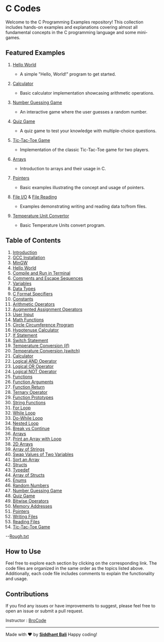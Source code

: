 # C Codes

Welcome to the C Programming Examples repository! This collection includes hands-on examples and explanations covering almost all fundamental concepts in the C programming language and some mini-games.


## Featured Examples

1. [Hello World](Hello_World.c)
   - A simple "Hello, World!" program to get started.

2. [Calculator](calculator.c)
   - Basic calculator implementation showcasing arithmetic operations.

3. [Number Guessing Game](number_guessing_game.c)
   - An interactive game where the user guesses a random number.

4. [Quiz Game](quiz_game.c)
   - A quiz game to test your knowledge with multiple-choice questions.

5. [Tic-Tac-Toe Game](Tic_Tac_Toe_game.c)
   - Implementation of the classic Tic-Tac-Toe game for two players.

6. [Arrays](arrays.c)
   - Introduction to arrays and their usage in C.

7. [Pointers](pointers.c)
   - Basic examples illustrating the concept and usage of pointers.

8. [File I/O](writing_files.c) & [File Reading](reading_files.c)
   - Examples demonstrating writing and reading data to/from files.

8. [Temperature Unit Convertor](temperature_convert_switch.c)
   - Basic Temperature Units convert program.



## Table of Contents

1. [Introduction](Into.md)
2. [GCC Installation](GCC%20install.md)
3. [MinGW](MinGW.md)
4. [Hello World](Hello_World.c)
5. [Compile and Run in Terminal](Compile_Run_Terminal.md)
6. [Comments and Escape Sequences](Comments_EscapeSeqeunce.c)
7. [Variables](Variables.c)
8. [Data Types](Data_Types.c)
9. [C Format Specifiers](C_Format_Specifiers.c)
10. [Constants](Constants.c)
11. [Arithmetic Operators](arithmetic_operators.c)
12. [Augmented Assignment Operators](augmented_assignment_operators.c)
13. [User Input](C_user_input.c)
14. [Math Functions](C_math_functions.c)
15. [Circle Circumference Program](C_circle_circumference_program.c)
16. [Hypotenuse Calculator](Hypotenuse_calculator.c)
17. [If Statement](if.c)
18. [Switch Statement](switch.c)
19. [Temperature Conversion (if)](temperature_convert_if.c)
20. [Temperature Conversion (switch)](temperature_convert_switch.c)
21. [Calculator](calculator.c)
22. [Logical AND Operator](and_logical_op.c)
23. [Logical OR Operator](or_logical_op.c)
24. [Logical NOT Operator](not_logical_op.c)
25. [Functions](function.c)
26. [Function Arguments](arguments.c)
27. [Function Return](return.c)
28. [Ternary Operator](C_ternary_operator.c)
29. [Function Prototypes](function_prototypes.c)
30. [String Functions](string_functions.c)
31. [For Loop](for_loop.c)
32. [While Loop](while_loop.c)
33. [Do-While Loop](do_while_loop.c)
34. [Nested Loop](nested_loop.c)
35. [Break vs Continue](break_vs_continue.c)
36. [Arrays](arrays.c)
37. [Print an Array with Loop](print_an_array_with_loop.c)
38. [2D Arrays](arrays_2D.c)
39. [Array of Strings](array_of_strings.c)
40. [Swap Values of Two Variables](swap_values_of_two_variables.c)
41. [Sort an Array](sort_an_array.c)
42. [Structs](structs.c)
43. [Typedef](typedef.c)
44. [Array of Structs](array_of_structs.c)
45. [Enums](enums.c)
46. [Random Numbers](random_numbers.c)
47. [Number Guessing Game](number_guessing_game.c)
48. [Quiz Game](quiz_game.c)
49. [Bitwise Operators](bitwise_operators.c)
50. [Memory Addresses](memory_addresses.c)
51. [Pointers](pointers.c)
52. [Writing Files](writing_files.c)
53. [Reading Files](reading_files.c)
54. [Tic-Tac-Toe Game](Tic_Tac_Toe_game.c)

--[Rough.txt](Rough.txt)

## How to Use

Feel free to explore each section by clicking on the corresponding link. The code files are organized in the same order as the topics listed above. Additionally, each code file includes comments to explain the functionality and usage.

## Contributions

If you find any issues or have improvements to suggest, please feel free to open an issue or submit a pull request.

Instructor : [BroCode](https://www.youtube.com/@BroCodez)


---

Made with :heart: by [**Siddhant Bali**](https://github.com/kintsugi-programmer)
Happy coding!


